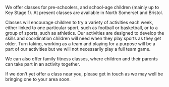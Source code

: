 We offer classes for pre-schoolers, and school-age children (mainly up to Key Stage 1). At present classes are available in North Somerset and Bristol.

Classes will encourage children to try a variety of activities each week,  either linked to one particular sport, such as football or basketball, or to a group of sports, such as athletics. Our activities are designed to develop the skills and coordination children will need when they play sports as they get older. Turn taking, working as a team and playing for a purpose will be a part of our activities but we will not necessarily play a full team game.

We can also offer family fitness classes, where children and their parents can take part in an activity together.

If we don't yet offer a class near you, please get in touch as we may well be bringing one to  your area soon.